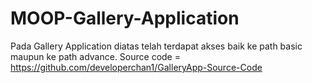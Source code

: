 # MOOP-Gallery-Application

Pada Gallery Application diatas telah terdapat akses baik ke path basic maupun ke path advance.
Source code = https://github.com/developerchan1/GalleryApp-Source-Code
